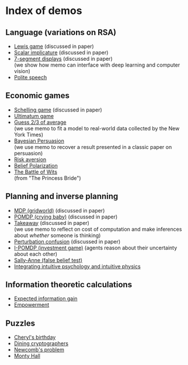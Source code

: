 # Index of demos

## Language (variations on RSA)

- [Lewis game](./demo-rsa.py) (discussed in paper)
- [Scalar implicature](./demo-scalar.py) (discussed in paper)
- [7-segment displays](./demo-7segment.ipynb) (discussed in paper)  
  (we show how memo can interface with deep learning and computer vision)
- [Polite speech](./demo-politeness.ipynb)

## Economic games

- [Schelling game](./demo-schelling.ipynb) (discussed in paper)  
- [Ultimatum game](./demo-ultimatum.ipynb)
- [Guess 2/3 of average](./demo-23.ipynb)  
  (we use memo to fit a model to real-world data collected by the New York Times)
- [Bayesian Persuasion](./demo-persuasion.ipynb)  
  (we use memo to recover a result presented in a classic paper on persuasion)
- [Risk aversion](./demo-risk-aversion.ipynb)
- [Belief Polarization](./demo-polarization.ipynb)
- [The Battle of Wits](./demo-vizzini.py)  
  (from "The Princess Bride")

## Planning and inverse planning

- [MDP (gridworld)](./demo-mdp.ipynb) (discussed in paper)
- [POMDP (crying baby)](./demo-pomdp.ipynb) (discussed in paper)
- [Takeaway](./demo-takeaway.ipynb) (discussed in paper)  
  (we use memo to reflect on cost of computation and make inferences about _whether_ someone is thinking)
- [Perturbation confusion](./demo-pc.ipynb) (discussed in paper)
- [I-POMDP (investment game)](./demo-i-pomdp.ipynb)
  (agents reason about their uncertainty about each other)
- [Sally-Anne (false belief test)](./demo-sally-anne.ipynb)
- [Integrating intuitive psychology and intuitive physics](./demo-physics.ipynb)

## Information theoretic calculations

- [Expected information gain](./demo-eig.ipynb)
- [Empowerment](./demo-empowerment.py)

## Puzzles

- [Cheryl's birthday](./demo-cheryl.ipynb)
- [Dining cryptographers](./demo-dining-cryptographers.ipynb)
- [Newcomb's problem](./demo-newcomb.ipynb)
- [Monty Hall](./demo-monty.ipynb)
